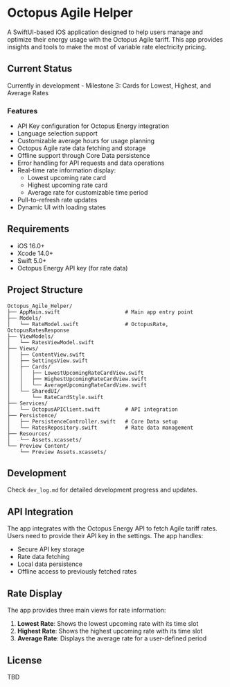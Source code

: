 # Octopus Agile Helper

A SwiftUI-based iOS application designed to help users manage and optimize their energy usage with the Octopus Agile tariff. This app provides insights and tools to make the most of variable rate electricity pricing.

## Current Status
Currently in development - Milestone 3: Cards for Lowest, Highest, and Average Rates

### Features
- API Key configuration for Octopus Energy integration
- Language selection support
- Customizable average hours for usage planning
- Octopus Agile rate data fetching and storage
- Offline support through Core Data persistence
- Error handling for API requests and data operations
- Real-time rate information display:
  - Lowest upcoming rate card
  - Highest upcoming rate card
  - Average rate for customizable time period
- Pull-to-refresh rate updates
- Dynamic UI with loading states

## Requirements
- iOS 16.0+
- Xcode 14.0+
- Swift 5.0+
- Octopus Energy API key (for rate data)

## Project Structure
```
Octopus_Agile_Helper/
├── AppMain.swift                     # Main app entry point
├── Models/
│   └── RateModel.swift               # OctopusRate, OctopusRatesResponse
├── ViewModels/
│   └── RatesViewModel.swift
├── Views/
│   ├── ContentView.swift
│   ├── SettingsView.swift
│   ├── Cards/
│   │   ├── LowestUpcomingRateCardView.swift
│   │   ├── HighestUpcomingRateCardView.swift
│   │   └── AverageUpcomingRateCardView.swift
│   └── SharedUI/
│       └── RateCardStyle.swift
├── Services/
│   └── OctopusAPIClient.swift        # API integration
├── Persistence/
│   ├── PersistenceController.swift   # Core Data setup
│   └── RatesRepository.swift         # Rate data management
├── Resources/
│   └── Assets.xcassets/
└── Preview Content/
    └── Preview Assets.xcassets/
```

## Development
Check `dev_log.md` for detailed development progress and updates.

## API Integration
The app integrates with the Octopus Energy API to fetch Agile tariff rates. Users need to provide their API key in the settings. The app handles:
- Secure API key storage
- Rate data fetching
- Local data persistence
- Offline access to previously fetched rates

## Rate Display
The app provides three main views for rate information:
1. **Lowest Rate**: Shows the lowest upcoming rate with its time slot
2. **Highest Rate**: Shows the highest upcoming rate with its time slot
3. **Average Rate**: Displays the average rate for a user-defined period

## License
TBD 